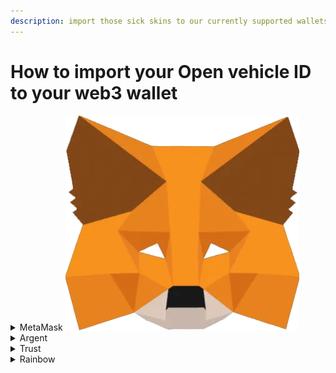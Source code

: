 ```yaml
---
description: import those sick skins to our currently supported wallets
---
```


# How to import your Open vehicle ID to your web3 wallet

<details>

<summary>MetaMask <img src="../.gitbook/assets/metamask-630903.png" alt="" data-size="line"></summary>

**Click the photos to expand**

* Log into your MetaMask wallet mobile app
* Click on the NFT tab and select import NFT at the bottom <img src="../.gitbook/assets/IMG_0410.PNG" alt="" data-size="line">
* Input Contract address 0xD7519fFbFb1f15Ef320F5bf7A325Aa1020e31988 in the address box <img src="../.gitbook/assets/IMG_0413.PNG" alt="" data-size="line">
* Input your Token ID found on the DIMO Identity Beta V1 OpenSea site.<img src="../.gitbook/assets/iScreen Shoter - 2022-07-21 140753.751.png" alt="" data-size="line">
* You should now see your Open Vehicle ID in your app&#x20;

</details>

<details>

<summary>Argent</summary>



</details>

<details>

<summary>Trust</summary>



</details>

<details>

<summary>Rainbow</summary>



</details>




